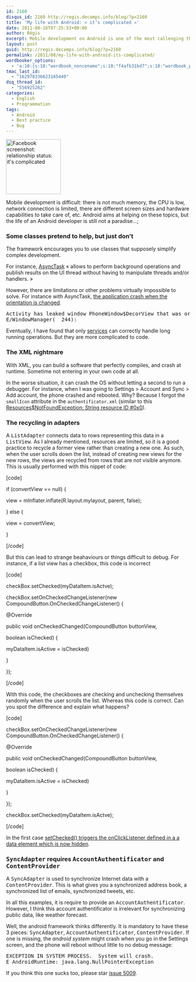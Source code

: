 ```yaml
---
id: 2160
disqus_id: 2160 http://regis.decamps.info/blog/?p=2160
title: 'My life with Android: « it’s complicated »'
date: 2011-08-16T07:25:53+00:00
author: Régis
excerpt: Mobile development on Android is one of the most callenging thing I have done so far. This is a limited compilation of the problems I have encountered on a simple application...
layout: post
guid: http://regis.decamps.info/blog/?p=2160
permalink: /2011/08/my-life-with-android-its-complicated/
wordbooker_options:
  - 'a:10:{s:18:"wordbook_noncename";s:10:"f4afb31bd7";s:18:"wordbook_page_post";s:4:"-100";s:18:"wordbook_orandpage";s:1:"2";s:23:"wordbook_default_author";s:1:"1";s:23:"wordbook_extract_length";s:3:"256";s:19:"wordbook_actionlink";s:3:"300";s:18:"wordbook_attribute";s:0:"";s:29:"wordbooker_status_update_text";s:33:"New blog post :  %title% - %link%";s:23:"wordbook_scheduled_post";s:1:"1";s:17:"wordbook_new_post";s:1:"1";}'
tmac_last_id:
  - "162978336623165440"
dsq_thread_id:
  - "556925262"
categories:
  - English
  - Programmation
tags:
  - Android
  - Best practice
  - Bug
---
```

[<img class="alignright size-thumbnail wp-image-2162" title="it-s-complicated-facebook-status" src="http://regis.decamps.info/blog/wp-content/uploads/2011/07/it-s-complicated-when-facebook-status-can-t-describe-you-part-1-25473565-150x150.jpg" alt="Facebook screenshot: relationship status: it's complicated" width="150" height="150" />](http://regis.decamps.info/blog/wp-content/uploads/2011/07/it-s-complicated-when-facebook-status-can-t-describe-you-part-1-25473565.jpg)

Mobile development is difficult: there is not much memory, the CPU is low, network connection is limited, there are different screen sizes and hardware capabilities to take care of, etc. Android aims at helping on these topics, but the life of an Android developer is still not a paradise…;

### Some classes pretend to help, but just don’t

The framework encourages you to use classes that supposely simplify complex development.

For instance, [AsyncTask](http://developer.android.com/reference/android/os/AsyncTask.html) « allows to perform background operations and publish results on the UI thread without having to manipulate threads and/or handlers. »

However, there are limitations or other problems virtually impossible to solve. For instance with AsyncTask, [the application crash when the orientation is changed](http://stackoverflow.com/questions/1111980/how-to-handle-screen-orientation-change-when-progress-dialog-and-background-threa).

<pre>Activity has leaked window PhoneWindow$DecorView that was originally added here 
E/WindowManager(  244):</pre>

Eventually, I have found that only [services](http://developer.android.com/reference/android/app/Service.html) can correctly handle long running operations. But they are more complicated to code.

### The XML nightmare

With XML, you can build a software that perfectly compiles, and crash at runtime. Sometime not entering in your own code at all. 

In the worse situation, it can crash the OS without letting a second to run a debugger. For instance, when I was going to Settings > Account and Sync > Add account, the phone crashed and rebooted. Why? Because I forgot the `smallIcon` attribute in the `authentificator.xml` (similar to this [Resources$NotFoundException: String resource ID #0x0](http://stackoverflow.com/questions/5240866/getting-an-exception-when-trying-to-add-an-account-in-android/5286416)).

### The recycling in adapters

A <tt>ListAdapter</tt> connects data to rows representing this data in a <tt>ListView</tt>. As I already mentioned, resources are limited, so it is a good practice to recycle a former view rather than creating a new one. As such, when the user scrolls down the list, instead of creating new views for the new rows, the views are recycled from rows that are not visible anymore. This is usually performed with this nippet of code:
  
[code]
		  
if (convertView == null) {
			  
view = mInflater.inflate(R.layout.mylayout, parent, false);
		  
} else {
			  
view = convertView;
		  
}
  
[/code]

But this can lead to strange beahaviours or things difficult to debug. For instance, if a list view has a checkbox, this code is incorrect
  
[code]
  
checkBox.setChecked(myDataItem.isActve);
  
checkBox.setOnCheckedChangeListener(new CompoundButton.OnCheckedChangeListener() {
  
@Override
  
public void onCheckedChanged(CompoundButton buttonView,
  
boolean isChecked) {
  
myDataItem.isActive = isChecked)
  
}
  
});
  
[/code]

With this code, the checkboxes are checking and unchecking themselves randomly when the user scrolls the list. Whereas this code is correct. Can you spot the difference and explain what happens?

[code]
  
checkBox.setOnCheckedChangeListener(new CompoundButton.OnCheckedChangeListener() {
  
@Override
  
public void onCheckedChanged(CompoundButton buttonView,
  
boolean isChecked) {
  
myDataItem.isActive = isChecked)
  
}
  
});
  
checkBox.setChecked(myDataItem.isActve);
  
[/code]

In the first case [setChecked() triggers the onClickListener defined in a a data element which is now hidden](http://stackoverflow.com/questions/5444355/android-listview-with-checkbox-problem/5446929#5446929).

### <tt>SyncAdapter</tt> requires <tt>AccountAuthentificator</tt> and <tt>ContentProvider</tt>

A <tt>SyncAdapter</tt> is used to synchronize Internet data with a <tt>ContentProvider</tt>. This is what gives you a synchronized address book, a synchronized list of emails, synchronized tweets, etc.

In all this examples, it is require to provide an <tt>AccountAuthentificator</tt>. However, I think this account authentificator is irrelevant for synchronizing public data, like weather forecast. 

Well, the android framework thinks differently. It is mandatory to have these 3 pieces: <tt>SyncAdapter</tt>, <tt>AccountAuthentificator</tt>, <tt>ContentProvider</tt>. If one is missing, the _android system_ might crash when you go in the Settings screen, and the phone will reboot without little to no debug message:

<pre>EXCEPTION IN SYSTEM PROCESS.  System will crash.
E AndroidRuntime: java.lang.NullPointerException</pre>

If you think this one sucks too, please star [issue 5009](http://code.google.com/p/android/issues/detail?id=5009 "Added account causes system crash and reboot of 'Accounts & Settings'").
